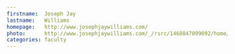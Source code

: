 ```yaml
---
firstname:  Joseph Jay
lastname:   Williams
homepage:   http://www.josephjaywilliams.com/
photo:      http://www.josephjaywilliams.com/_/rsrc/1468847099092/home/JJW.png
categories: faculty
---
```

